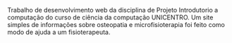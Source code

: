 Trabalho de desenvolvimento web da disciplina de Projeto Introdutorio a computação do curso de ciência da computação UNICENTRO.
Um site simples de informações sobre osteopatia e microfisioterapia foi feito como modo de ajuda a um fisioterapeuta.
